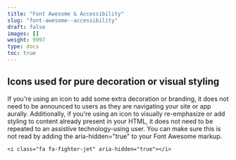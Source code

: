 ```yaml
---
title: "Font Awesome & Accessibility"
slug: "font-awesome--accessibility"
draft: false
images: []
weight: 9997
type: docs
toc: true
---
```


## Icons used for pure decoration or visual styling
If you're using an icon to add some extra decoration or branding, it does not need to be announced to users as they are navigating your site or app aurally. Additionally, if you're using an icon to visually re-emphasize or add styling to content already present in your HTML, it does not need to be repeated to an assistive technology-using user. You can make sure this is not read by adding the aria-hidden="true" to your Font Awesome markup.

    <i class="fa fa-fighter-jet" aria-hidden="true"></i>



